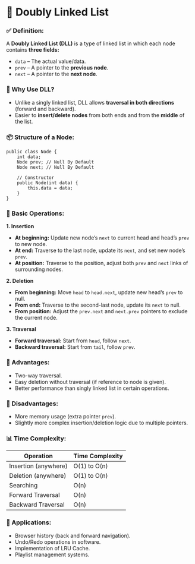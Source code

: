 # 📘 Doubly Linked List

### ✅ Definition:
A **Doubly Linked List (DLL)** is a type of linked list in which each node contains **three fields:**
- ```data``` – The actual value/data.
- ```prev``` – A pointer to the **previous node**.
- ```next``` – A pointer to the **next node**.

### 🧠 Why Use DLL?
- Unlike a singly linked list, DLL allows **traversal in both directions** (forward and backward).
- Easier to **insert/delete nodes** from both ends and from the **middle** of the list.

### 📦 Structure of a Node:
```
public class Node {
    int data;
    Node prev; // Null By Default
    Node next; // Null By Default

    // Constructor
    public Node(int data) {
        this.data = data;
    }
}
```

### 🔧 Basic Operations:
**1. Insertion**
- **At beginning:** Update new node’s ```next``` to current head and head’s ```prev``` to new node.
- **At end:** Traverse to the last node, update its ```next```, and set new node’s ```prev```.
- **At position:** Traverse to the position, adjust both ```prev``` and ```next``` links of surrounding nodes.

**2. Deletion**
- **From beginning:** Move ```head``` to ```head.next```, update new head’s ```prev``` to null.
- **From end:** Traverse to the second-last node, update its ```next``` to null.
- **From position:** Adjust the ```prev.next``` and ```next.prev``` pointers to exclude the current node.

**3. Traversal**
- **Forward traversal:** Start from ```head```, follow ```next```.
- **Backward traversal:** Start from ```tail```, follow ```prev```.

### 🔄 Advantages:
- Two-way traversal.
- Easy deletion without traversal (if reference to node is given).
- Better performance than singly linked list in certain operations.

### 🚫 Disadvantages:
- More memory usage (extra pointer ```prev```).
- Slightly more complex insertion/deletion logic due to multiple pointers.

### 📊 Time Complexity:
| Operation            | Time Complexity |
|----------------------|-----------------|
| Insertion (anywhere) | O(1) to O(n)    |
| Deletion (anywhere)  | O(1) to O(n)    |
| Searching            | O(n)            |
| Forward Traversal    | O(n)            |
| Backward Traversal   | O(n)            |

### 🧪 Applications:
- Browser history (back and forward navigation).
- Undo/Redo operations in software.
- Implementation of LRU Cache.
- Playlist management systems.